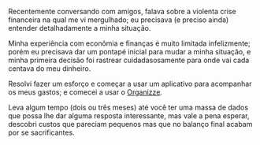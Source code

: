 Recentemente conversando com amigos, falava sobre a violenta crise financeira na qual me vi mergulhado; eu precisava (e preciso ainda) entender detalhadamente a minha situação.

Minha experiência com econômia e finanças é muito limitada infelizmente; porém eu precisava dar um pontapé inicial para mudar a minha situação, e minha primeira decisão foi rastrear cuidadasosamente para onde vai cada centava do meu dinheiro.

Resolvi fazer um esforço e começar a usar um aplicativo para acompanhar os meus gastos; e comecei a usar o [Organizze](https://www.organizze.com.br).

Leva algum tempo (dois ou três meses) até você ter uma massa de dados que possa lhe dar alguma resposta interessante, mas vale a pena esperar, descobri custos que pareciam pequenos mas que no balanço final acabam por se sacrificantes.
